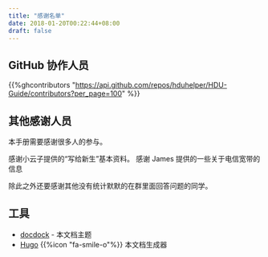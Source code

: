 ```yaml
---
title: "感谢名单"
date: 2018-01-20T00:22:44+08:00
draft: false
---
```


## GitHub 协作人员

{{%ghcontributors "https://api.github.com/repos/hduhelper/HDU-Guide/contributors?per_page=100" %}}

## 其他感谢人员

本手册需要感谢很多人的参与。

感谢小云子提供的“写给新生”基本资料。
感谢 James 提供的一些关于电信宽带的信息

除此之外还要感谢其他没有统计默默的在群里面回答问题的同学。

## 工具

* [docdock](https://github.com/vjeantet/hugo-theme-docdock) - 本文档主题
* [Hugo](https://gohugo.io/) {{%icon "fa-smile-o"%}} 本文档生成器